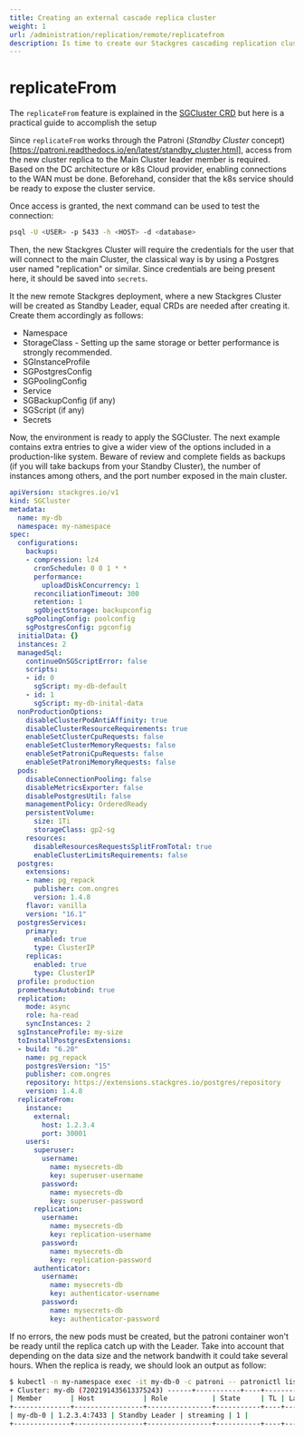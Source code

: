```yaml
---
title: Creating an external cascade replica cluster
weight: 1
url: /administration/replication/remote/replicatefrom
description: Is time to create our Stackgres cascading replication cluster and start touching the details.
---
```


# replicateFrom

The `replicateFrom` feature is explained in the [SGCluster CRD](https://stackgres.io/doc/latest/reference/crd/sgcluster/#sgclusterspecreplicatefrom) but here is a practical guide to accomplish the setup

Since `replicateFrom` works through the Patroni (*Standby Cluster* concept)[https://patroni.readthedocs.io/en/latest/standby_cluster.html], access from the new cluster replica to the Main Cluster leader member is required. Based on the DC architecture or k8s Cloud provider, enabling connections to the WAN must be done. Beforehand, consider that the k8s service should be ready to expose the cluster service.

Once access is granted, the next command can be used to test the connection:

```sh
psql -U <USER> -p 5433 -h <HOST> -d <database>
```

Then, the new Stackgres Cluster will require the credentials for the user that will connect to the main Cluster, the classical way is by using a Postgres user named "replication" or similar. Since credentials are being present here, it should be saved into `secrets`.


It the new remote Stackgres deployment, where a new Stackgres Cluster will be created as Standby Leader, equal CRDs are needed after creating it. Create them accordingly as follows:

- Namespace
- StorageClass - Setting up the same storage or better performance is strongly recommended.
- SGInstanceProfile
- SGPostgresConfig
- SGPoolingConfig
- Service
- SGBackupConfig (if any)
- SGScript (if any)
- Secrets

Now, the environment is ready to apply the SGCluster. The next example contains extra entries to give a wider view of the options included in a production-like system. Beware of review and complete fields as backups (if you will take backups from your Standby Cluster), the number of instances among others, and the port number exposed in the main cluster.

```yml
apiVersion: stackgres.io/v1
kind: SGCluster
metadata:
  name: my-db
  namespace: my-namespace
spec:
  configurations:
    backups:
    - compression: lz4
      cronSchedule: 0 0 1 * *
      performance:
        uploadDiskConcurrency: 1
      reconciliationTimeout: 300
      retention: 1
      sgObjectStorage: backupconfig
    sgPoolingConfig: poolconfig
    sgPostgresConfig: pgconfig
  initialData: {}
  instances: 2
  managedSql:
    continueOnSGScriptError: false
    scripts:
    - id: 0
      sgScript: my-db-default
    - id: 1
      sgScript: my-db-inital-data
  nonProductionOptions:
    disableClusterPodAntiAffinity: true
    disableClusterResourceRequirements: true
    enableSetClusterCpuRequests: false
    enableSetClusterMemoryRequests: false
    enableSetPatroniCpuRequests: false
    enableSetPatroniMemoryRequests: false
  pods:
    disableConnectionPooling: false
    disableMetricsExporter: false
    disablePostgresUtil: false
    managementPolicy: OrderedReady
    persistentVolume:
      size: 1Ti
      storageClass: gp2-sg
    resources:
      disableResourcesRequestsSplitFromTotal: true
      enableClusterLimitsRequirements: false
  postgres:
    extensions:
    - name: pg_repack
      publisher: com.ongres
      version: 1.4.8
    flavor: vanilla
    version: "16.1"
  postgresServices:
    primary:
      enabled: true
      type: ClusterIP
    replicas:
      enabled: true
      type: ClusterIP
  profile: production
  prometheusAutobind: true
  replication:
    mode: async
    role: ha-read
    syncInstances: 2
  sgInstanceProfile: my-size
  toInstallPostgresExtensions:
  - build: "6.20"
    name: pg_repack
    postgresVersion: "15"
    publisher: com.ongres
    repository: https://extensions.stackgres.io/postgres/repository
    version: 1.4.8
  replicateFrom:
    instance:
      external:
        host: 1.2.3.4
        port: 30001
    users:
      superuser:
        username:
          name: mysecrets-db
          key: superuser-username
        password:
          name: mysecrets-db
          key: superuser-password
      replication:
        username:
          name: mysecrets-db
          key: replication-username
        password:
          name: mysecrets-db
          key: replication-password
      authenticator:
        username:
          name: mysecrets-db
          key: authenticator-username
        password:
          name: mysecrets-db
          key: authenticator-password
```

If no errors, the new pods must be created, but the patroni container won't be ready until the replica catch up with the Leader. Take into account that depending on the data size and the network bandwith it could take several hours. When the replica is ready, we should look an output as follow:

```sh
$ kubectl -n my-namespace exec -it my-db-0 -c patroni -- patronictl list 
+ Cluster: my-db (7202191435613375243) ------+-----------+----+-----------+
| Member       | Host            | Role           | State     | TL | Lag in MB |
+--------------+-----------------+----------------+-----------+----+-----------+
| my-db-0 | 1.2.3.4:7433 | Standby Leader | streaming | 1 |           |
+--------------+-----------------+----------------+-----------+----+-----------+
```


